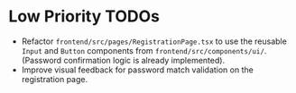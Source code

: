 # Low Priority TODOs

- Refactor `frontend/src/pages/RegistrationPage.tsx` to use the reusable `Input` and `Button` components from `frontend/src/components/ui/`. (Password confirmation logic is already implemented).
- Improve visual feedback for password match validation on the registration page.
